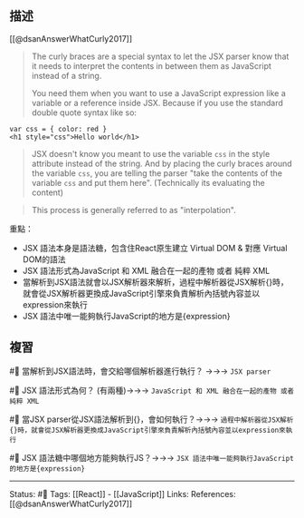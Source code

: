 ## 描述
[[@dsanAnswerWhatCurly2017]]
> The curly braces are a special syntax to let the JSX parser know that it needs to interpret the contents in between them as JavaScript instead of a string.
>
> You need them when you want to use a JavaScript expression like a variable or a reference inside JSX. Because if you use the standard double quote syntax like so:


```
var css = { color: red }
<h1 style="css">Hello world</h1>
```

> JSX doesn't know you meant to use the variable `css` in the style attribute instead of the string. And by placing the curly braces around the variable `css`, you are telling the parser "take the contents of the variable `css` and put them here". (Technically its evaluating the content)

> This process is generally referred to as "interpolation".


重點：
- JSX 語法本身是語法糖，包含住React原生建立 Virtual DOM & 對應 Virtual DOM的語法
- JSX 語法形式為JavaScript 和 XML 融合在一起的產物 或者 純粹 XML 
- 當解析到JSX語法就會以JSX解析器來解析，過程中解析器從JSX解析\{\}時，就會從JSX解析器更換成JavaScript引擎來負責解析內括號內容並以expression來執行
- JSX 語法中唯一能夠執行JavaScript的地方是{expression}
## 複習
#🧠 當解析到JSX語法時，會交給哪個解析器進行執行？ ->->-> `JSX parser`
<!--SR:!2022-09-27,19,250-->

#🧠 JSX 語法形式為何？ (有兩種)->->-> `JavaScript 和 XML 融合在一起的產物 或者 純粹 XML `
<!--SR:!2022-10-01,22,250-->

#🧠 當JSX parser從JSX語法解析到\{\}，會如何執行？->->-> `過程中解析器從JSX解析{}時，就會從JSX解析器更換成JavaScript引擎來負責解析內括號內容並以expression來執行`
<!--SR:!2022-09-11,10,250-->

#🧠 JSX 語法糖中哪個地方能夠執行JS？->->-> `JSX 語法中唯一能夠執行JavaScript的地方是{expression}`
<!--SR:!2022-09-14,10,250-->

---
Status: #🌱 
Tags:
[[React]] - [[JavaScript]]
Links:
References:
[[@dsanAnswerWhatCurly2017]]
